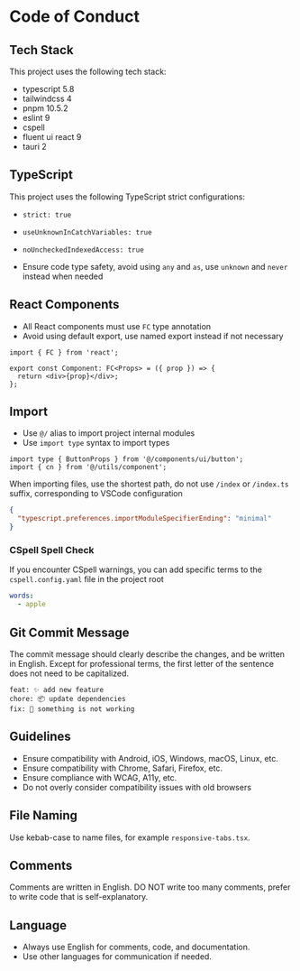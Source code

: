 # Code of Conduct

## Tech Stack

This project uses the following tech stack:

- typescript 5.8
- tailwindcss 4
- pnpm 10.5.2
- eslint 9
- cspell
- fluent ui react 9
- tauri 2

## TypeScript

This project uses the following TypeScript strict configurations:

- `strict: true`
- `useUnknownInCatchVariables: true`
- `noUncheckedIndexedAccess: true`

- Ensure code type safety, avoid using `any` and `as`, use `unknown` and `never` instead when needed

## React Components

- All React components must use `FC` type annotation
- Avoid using default export, use named export instead if not necessary

```tsx
import { FC } from 'react';

export const Component: FC<Props> = ({ prop }) => {
  return <div>{prop}</div>;
};
```

## Import

- Use `@/` alias to import project internal modules
- Use `import type` syntax to import types

```tsx
import type { ButtonProps } from '@/components/ui/button';
import { cn } from '@/utils/component';
```

When importing files, use the shortest path, do not use `/index` or `/index.ts` suffix, corresponding to VSCode configuration

```json
{
  "typescript.preferences.importModuleSpecifierEnding": "minimal"
}
```

### CSpell Spell Check

If you encounter CSpell warnings, you can add specific terms to the `cspell.config.yaml` file in the project root

```yaml
words:
  - apple
```

## Git Commit Message

The commit message should clearly describe the changes, and be written in English. Except for professional terms, the first letter of the sentence does not need to be capitalized.

```plaintext
feat: ✨ add new feature
chore: 📦 update dependencies
fix: 🐛 something is not working
```

## Guidelines

- Ensure compatibility with Android, iOS, Windows, macOS, Linux, etc.
- Ensure compatibility with Chrome, Safari, Firefox, etc.
- Ensure compliance with WCAG, A11y, etc.
- Do not overly consider compatibility issues with old browsers

## File Naming

Use kebab-case to name files, for example `responsive-tabs.tsx`.

## Comments

Comments are written in English. DO NOT write too many comments, prefer to write code that is self-explanatory.

## Language

- Always use English for comments, code, and documentation.
- Use other languages for communication if needed.
